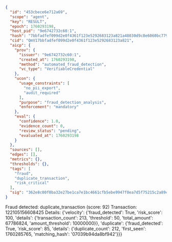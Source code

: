```json
{
  "id": "453cbece6e712a69",
  "scope": "agent",
  "key": "RESULT",
  "epoch": 1760293198,
  "host_pid": "9e6742732c60:1",
  "hash": "7bbfadfef099d2e0f4361f123e5292683123a821a48030d9c8e6060bc779b95b",
  "cid": "QmV17bbfadfef099d2e0f4361f123e5292683123a821",
  "aicp": {
    "prov": {
      "issuer": "9e6742732c60:1",
      "created_at": 1760293198,
      "method": "automated_fraud_detection",
      "vc_type": "VerifiableCredential"
    },
    "ucon": {
      "usage_constraints": [
        "no_pii_export",
        "audit_required"
      ],
      "purpose": "fraud_detection_analysis",
      "enforcement": "mandatory"
    },
    "eval": {
      "confidence": 1.0,
      "evidence_count": 0,
      "review_status": "pending",
      "evaluated_at": 1760293198
    }
  },
  "sources": [],
  "edges": [],
  "metrics": {},
  "thresholds": {},
  "tags": [
    "fraud",
    "duplicate_transaction",
    "risk_critical"
  ],
  "sig": "362e8c00f0ba32e27be1ca7e1bc4661cfb5ebe9947f0ea7d5f75215c2a89cc6d"
}
```

Fraud detected: duplicate_transaction (score: 92)
Transaction: 122105156608425
Details: {'velocity': {'fraud_detected': True, 'risk_score': 100, 'details': {'transaction_count': 213, 'threshold': 50, 'total_amount': 67786824, 'amount_threshold': 10000000}}, 'duplicate': {'fraud_detected': True, 'risk_score': 85, 'details': {'duplicate_count': 212, 'first_seen': 1760285765, 'matching_hash': '07039b94da8bf942'}}}